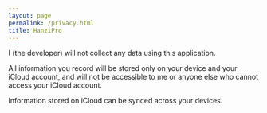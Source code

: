 ```yaml
---
layout: page
permalink: /privacy.html
title: HanziPro
---
```


I (the developer) will not collect any data using this application.

All information you record will be stored only on your device and your iCloud account, and will not be accessible to me or anyone else who cannot access your iCloud account.

Information stored on iCloud can be synced across your devices.
